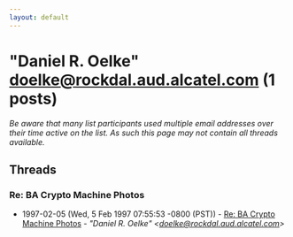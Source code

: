 ```yaml
---
layout: default
---
```


# "Daniel R. Oelke" <doelke@rockdal.aud.alcatel.com> (1 posts)

_Be aware that many list participants used multiple email addresses over their time active on the list. As such this page may not contain all threads available._

## Threads

### Re: BA Crypto Machine Photos
+ 1997-02-05 (Wed, 5 Feb 1997 07:55:53 -0800 (PST)) - [Re: BA Crypto Machine Photos](/archive/1997/02/082f2d10617e3b230f126dcbbc1a8eaf80c6d96eadcbd2d2066cb7b4d8398d22) - _"Daniel R. Oelke" \<doelke@rockdal.aud.alcatel.com\>_

